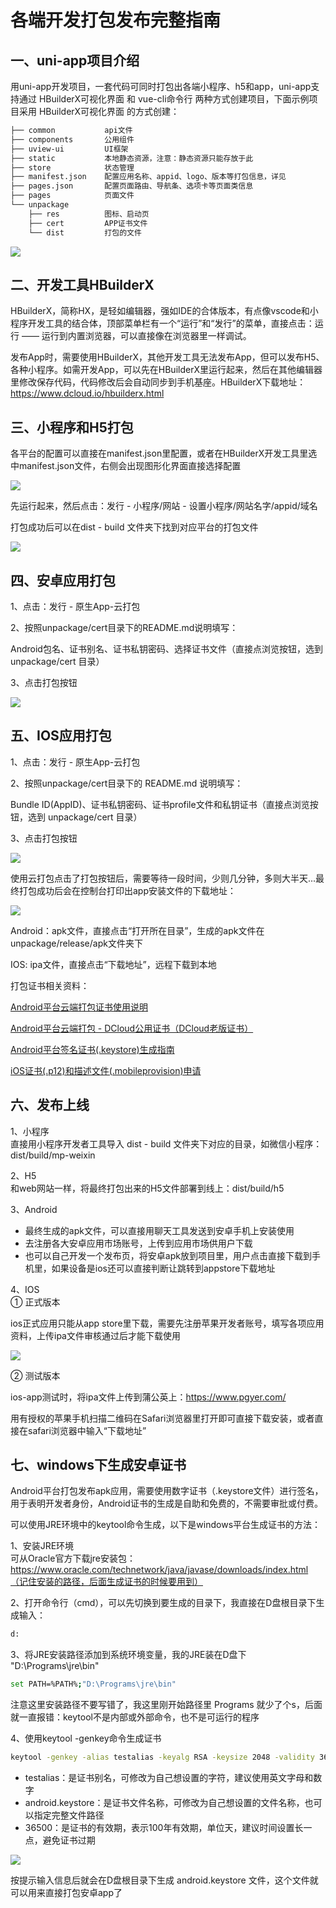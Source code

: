 # 各端开发打包发布完整指南

## 一、uni-app项目介绍
用uni-app开发项目，一套代码可同时打包出各端小程序、h5和app，uni-app支持通过 HBuilderX可视化界面 和 vue-cli命令行 两种方式创建项目，下面示例项目采用 HBuilderX可视化界面 的方式创建：

```bash
├── common           api文件  
├── components       公用组件  
├── uview-ui         UI框架  
├── static           本地静态资源，注意：静态资源只能存放于此  
├── store            状态管理  
├── manifest.json    配置应用名称、appid、logo、版本等打包信息，详见  
├── pages.json       配置页面路由、导航条、选项卡等页面类信息  
├── pages            页面文件  
└── unpackage  
    ├── res          图标、启动页  
    ├── cert         APP证书文件  
    └── dist         打包的文件  
```

<img src="./1.png">

## 二、开发工具HBuilderX
HBuilderX，简称HX，是轻如编辑器，强如IDE的合体版本，有点像vscode和小程序开发工具的结合体，顶部菜单栏有一个“运行”和“发行”的菜单，直接点击：运行 —— 运行到内置浏览器，可以直接像在浏览器里一样调试。

发布App时，需要使用HBuilderX，其他开发工具无法发布App，但可以发布H5、各种小程序。如需开发App，可以先在HBuilderX里运行起来，然后在其他编辑器里修改保存代码，代码修改后会自动同步到手机基座。HBuilderX下载地址：https://www.dcloud.io/hbuilderx.html

## 三、小程序和H5打包
各平台的配置可以直接在manifest.json里配置，或者在HBuilderX开发工具里选中manifest.json文件，右侧会出现图形化界面直接选择配置

<img src="./2.png">

先运行起来，然后点击：发行 - 小程序/网站 - 设置小程序/网站名字/appid/域名

打包成功后可以在dist - build 文件夹下找到对应平台的打包文件

<img src="./3.png">

## 四、安卓应用打包
1、点击：发行 - 原生App-云打包

2、按照unpackage/cert目录下的README.md说明填写：

Android包名、证书别名、证书私钥密码、选择证书文件（直接点浏览按钮，选到 unpackage/cert 目录）

3、点击打包按钮

<img src="./4.png">

## 五、IOS应用打包
1、点击：发行 - 原生App-云打包

2、按照unpackage/cert目录下的 README.md 说明填写：

Bundle ID(AppID)、证书私钥密码、证书profile文件和私钥证书（直接点浏览按钮，选到 unpackage/cert 目录）

3、点击打包按钮

<img src="./5.png">

使用云打包点击了打包按钮后，需要等待一段时间，少则几分钟，多则大半天...最终打包成功后会在控制台打印出app安装文件的下载地址：

<img src="./6.png">

Android：apk文件，直接点击“打开所在目录”，生成的apk文件在 unpackage/release/apk文件夹下

IOS:  ipa文件，直接点击“下载地址”，远程下载到本地

打包证书相关资料：

[Android平台云端打包证书使用说明](https://ask.dcloud.net.cn/article/35985)

[Android平台云端打包 - DCloud公用证书（DCloud老版证书）](https://ask.dcloud.net.cn/article/68)

[Android平台签名证书(.keystore)生成指南](https://ask.dcloud.net.cn/article/35777)

[iOS证书(.p12)和描述文件(.mobileprovision)申请](https://ask.dcloud.net.cn/article/152)

## 六、发布上线
1、小程序  
直接用小程序开发者工具导入 dist - build 文件夹下对应的目录，如微信小程序：dist/build/mp-weixin

2、H5  
和web网站一样，将最终打包出来的H5文件部署到线上：dist/build/h5

3、Android
* 最终生成的apk文件，可以直接用聊天工具发送到安卓手机上安装使用
* 去注册各大安卓应用市场账号，上传到应用市场供用户下载
* 也可以自己开发一个发布页，将安卓apk放到项目里，用户点击直接下载到手机里，如果设备是ios还可以直接判断让跳转到appstore下载地址

4、IOS  
① 正式版本

ios正式应用只能从app store里下载，需要先注册苹果开发者账号，填写各项应用资料，上传ipa文件审核通过后才能下载使用

<img src="./7.png">

② 测试版本

ios-app测试时，将ipa文件上传到蒲公英上：https://www.pgyer.com/

用有授权的苹果手机扫描二维码在Safari浏览器里打开即可直接下载安装，或者直接在safari浏览器中输入“下载地址”

## 七、windows下生成安卓证书
Android平台打包发布apk应用，需要使用数字证书（.keystore文件）进行签名，用于表明开发者身份，Android证书的生成是自助和免费的，不需要审批或付费。

可以使用JRE环境中的keytool命令生成，以下是windows平台生成证书的方法：

1、安装JRE环境  
可从Oracle官方下载jre安装包：https://www.oracle.com/technetwork/java/javase/downloads/index.html（记住安装的路径，后面生成证书的时候要用到）

2、打开命令行（cmd），可以先切换到要生成的目录下，我直接在D盘根目录下生成输入：
```bash
d:
```

3、将JRE安装路径添加到系统环境变量，我的JRE装在D盘下 "D:\Programs\jre\bin"

```bash
set PATH=%PATH%;"D:\Programs\jre\bin"
```
注意这里安装路径不要写错了，我这里刚开始路径里 Programs 就少了个s，后面就一直报错：keytool不是内部或外部命令，也不是可运行的程序

4、使用keytool -genkey命令生成证书

```bash
keytool -genkey -alias testalias -keyalg RSA -keysize 2048 -validity 36500 -keystore android.keystore
```

* testalias：是证书别名，可修改为自己想设置的字符，建议使用英文字母和数字
* android.keystore：是证书文件名称，可修改为自己想设置的文件名称，也可以指定完整文件路径
* 36500：是证书的有效期，表示100年有效期，单位天，建议时间设置长一点，避免证书过期

<img src="./8.png">

按提示输入信息后就会在D盘根目录下生成 android.keystore 文件，这个文件就可以用来直接打包安卓app了



